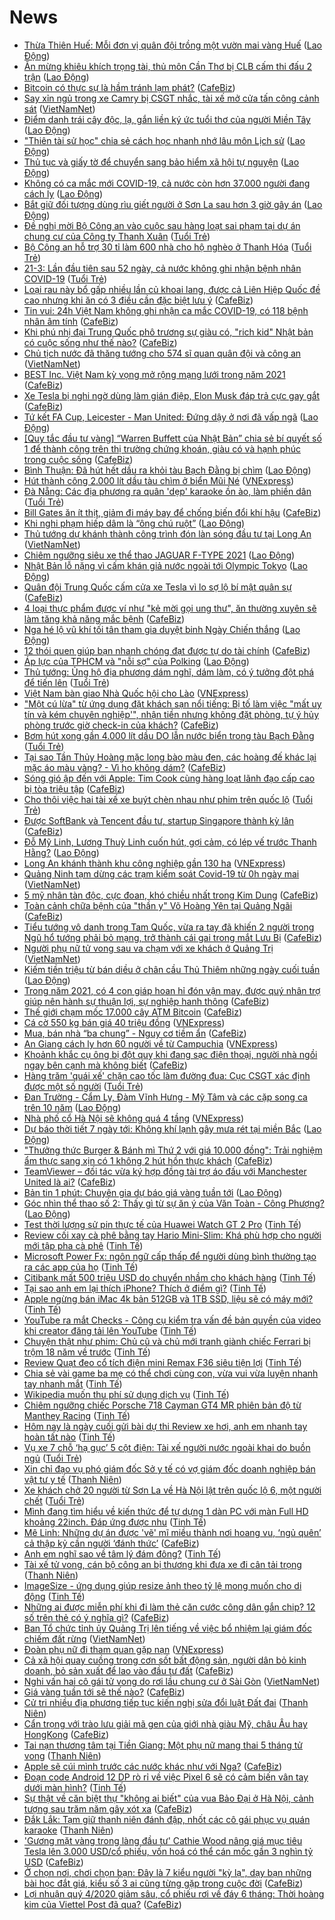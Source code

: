 # News

- [Thừa Thiên Huế: Mỗi đơn vị quân đội trồng một vườn mai vàng Huế](https://laodong.vn/xa-hoi/thua-thien-hue-moi-don-vi-quan-doi-trong-mot-vuon-mai-vang-hue-891379.ldo) ([Lao Động](https://laodong.vn))
- [Ăn mừng khiêu khích trọng tài, thủ môn Cần Thơ bị CLB cấm thi đấu 2 trận](https://laodong.vn/bong-da/an-mung-khieu-khich-trong-tai-thu-mon-can-tho-bi-clb-cam-thi-dau-2-tran-891345.ldo) ([Lao Động](https://laodong.vn))
- [Bitcoin có thực sự là hầm tránh lạm phát?](https://cafebiz.vn/bitcoin-co-thuc-su-la-ham-tranh-lam-phat-20210321183110955.chn) ([CafeBiz](https://cafebiz.vn))
- [Say xỉn ngủ trong xe Camry bị CSGT nhắc, tài xế mở cửa tấn công cảnh sát](http://vietnamnet.vn/vn/thoi-su/an-toan-giao-thong/say-xi-n-ngu-trong-xe-camry-bi-csgt-nha-c-tai-xe-mo-cu-a-ta-n-co-ng-ca-nh-sa-t-721286.html) ([VietNamNet](https://vietnamnet.vn))
- [Điểm danh trái cây độc, lạ, gắn liền ký ức tuổi thơ của người Miền Tây](https://laodong.vn/xa-hoi/diem-danh-trai-cay-doc-la-gan-lien-ky-uc-tuoi-tho-cua-nguoi-mien-tay-890624.ldo) ([Lao Động](https://laodong.vn))
- [&quot;Thiên tài sử học&quot; chia sẻ cách học nhanh nhớ lâu môn Lịch sử](https://laodong.vn/giao-duc/thien-tai-su-hoc-chia-se-cach-hoc-nhanh-nho-lau-mon-lich-su-891318.ldo) ([Lao Động](https://laodong.vn))
- [Thủ tục và giấy tờ để chuyển sang bảo hiểm xã hội tự nguyện](https://laodong.vn/ban-doc/thu-tuc-va-giay-to-de-chuyen-sang-bao-hiem-xa-hoi-tu-nguyen-891343.ldo) ([Lao Động](https://laodong.vn))
- [Không có ca mắc mới COVID-19, cả nước còn hơn 37.000 người đang cách ly](https://laodong.vn/y-te/khong-co-ca-mac-moi-covid-19-ca-nuoc-con-hon-37000-nguoi-dang-cach-ly-891348.ldo) ([Lao Động](https://laodong.vn))
- [Bắt giữ đối tượng dùng rìu giết người ở Sơn La sau hơn 3 giờ gây án](https://laodong.vn/phap-luat/bat-giu-doi-tuong-dung-riu-giet-nguoi-o-son-la-sau-hon-3-gio-gay-an-891356.ldo) ([Lao Động](https://laodong.vn))
- [Đề nghị mời Bộ Công an vào cuộc sau hàng loạt sai phạm tại dự án chung cư của Công ty Thanh Xuân](https://tuoitre.vn/de-nghi-moi-bo-cong-an-vao-cuoc-sau-hang-loat-sai-pham-tai-du-an-chung-cu-cua-cong-ty-thanh-xuan-20210321174859395.htm) ([Tuổi Trẻ](https://tuoitre.vn))
- [Bộ Công an hỗ trợ 30 tỉ làm 600 nhà cho hộ nghèo ở Thanh Hóa](https://tuoitre.vn/bo-cong-an-ho-tro-30-ti-lam-600-nha-cho-ho-ngheo-o-thanh-hoa-20210321170432242.htm) ([Tuổi Trẻ](https://tuoitre.vn))
- [21-3: Lần đầu tiên sau 52 ngày, cả nước không ghi nhận bệnh nhân COVID-19](https://tuoitre.vn/21-3-lan-dau-tien-sau-52-ngay-ca-nuoc-khong-ghi-nhan-benh-nhan-covid-19-20210321182308707.htm) ([Tuổi Trẻ](https://tuoitre.vn))
- [Loại rau này bổ gấp nhiều lần củ khoai lang, được cả Liên Hiệp Quốc đề cao nhưng khi ăn có 3 điều cần đặc biệt lưu ý](https://cafebiz.vn/loai-rau-nay-bo-gap-nhieu-lan-cu-khoai-lang-duoc-ca-lien-hiep-quoc-de-cao-nhung-khi-an-co-3-dieu-can-dac-biet-luu-y-20210321181918809.chn) ([CafeBiz](https://cafebiz.vn))
- [Tin vui: 24h Việt Nam không ghi nhận ca mắc COVID-19, có 118 bệnh nhân âm tính](https://cafebiz.vn/tin-vui-24h-viet-nam-khong-ghi-nhan-ca-mac-covid-19-co-118-benh-nhan-am-tinh-20210321183003974.chn) ([CafeBiz](https://cafebiz.vn))
- [Khi phú nhị đại Trung Quốc phô trương sự giàu có, "rich kid" Nhật bản có cuộc sống như thế nào?](https://cafebiz.vn/khi-phu-nhi-dai-trung-quoc-pho-truong-su-giau-co-rich-kid-nhat-ban-co-cuoc-song-nhu-the-nao-20210321181312052.chn) ([CafeBiz](https://cafebiz.vn))
- [Chủ tịch nước đã thăng tướng cho 574 sĩ quan quân đội và công an](http://vietnamnet.vn/vn/thoi-su/quoc-hoi/chu-tich-nuoc-da-thang-tuong-cho-574-si-quan-quan-doi-va-cong-an-721259.html) ([VietNamNet](https://vietnamnet.vn))
- [BEST Inc. Việt Nam kỳ vọng mở rộng mạng lưới trong năm 2021](https://cafebiz.vn/best-inc-viet-nam-ky-vong-mo-rong-mang-luoi-trong-nam-2021-20210321164527029.chn) ([CafeBiz](https://cafebiz.vn))
- [Xe Tesla bị nghi ngờ dùng làm gián điệp, Elon Musk đáp trả cực gay gắt](https://cafebiz.vn/xe-tesla-bi-nghi-ngo-dung-lam-gian-diep-elon-musk-dap-tra-cuc-gay-gat-20210321115206968.chn) ([CafeBiz](https://cafebiz.vn))
- [Tứ kết FA Cup, Leicester - Man United: Đứng dậy ở nơi đã vấp ngã](https://laodong.vn/bong-da-quoc-te/tu-ket-fa-cup-leicester-man-united-dung-day-o-noi-da-vap-nga-891320.ldo) ([Lao Động](https://laodong.vn))
- [[Quy tắc đầu tư vàng] “Warren Buffett của Nhật Bản” chia sẻ bí quyết số 1 để thành công trên thị trường chứng khoán, giàu có và hạnh phúc trong cuộc sống](https://cafebiz.vn/quy-tac-dau-tu-vang-warren-buffett-cua-nhat-ban-chia-se-bi-quyet-so-1-de-thanh-cong-tren-thi-truong-chung-khoan-giau-co-va-hanh-phuc-trong-cuoc-song-2021032111554041.chn) ([CafeBiz](https://cafebiz.vn))
- [Bình Thuận: Đã hút hết dầu ra khỏi tàu Bạch Đằng bị chìm](https://laodong.vn/xa-hoi/binh-thuan-da-hut-het-dau-ra-khoi-tau-bach-dang-bi-chim-891325.ldo) ([Lao Động](https://laodong.vn))
- [Hút thành công 2.000 lít dầu tàu chìm ở biển Mũi Né](https://vnexpress.net/hut-thanh-cong-2-000-lit-dau-tau-chim-o-bien-mui-ne-4251721.html) ([VNExpress](https://vnexpress.net))
- [Đà Nẵng: Các địa phương ra quân 'dẹp' karaoke ồn ào, làm phiền dân](https://tuoitre.vn/da-nang-cac-dia-phuong-ra-quan-dep-karaoke-on-ao-lam-phien-dan-20210321160449226.htm) ([Tuổi Trẻ](https://tuoitre.vn))
- [Bill Gates ăn ít thịt, giảm đi máy bay để chống biến đổi khí hậu](https://cafebiz.vn/bill-gates-an-it-thit-giam-di-may-bay-de-chong-bien-doi-khi-hau-20210321115341707.chn) ([CafeBiz](https://cafebiz.vn))
- [Khi nghi phạm hiếp dâm là “ông chú ruột”](https://laodong.vn/su-kien-binh-luan/khi-nghi-pham-hiep-dam-la-ong-chu-ruot-891221.ldo) ([Lao Động](https://laodong.vn))
- [Thủ tướng dự khánh thành công trình đón làn sóng đầu tư tại Long An](http://vietnamnet.vn/vn/thoi-su/chinh-tri/thu-tuong-du-khanh-thanh-cong-trinh-don-lan-song-dau-tu-tai-long-an-721256.html) ([VietNamNet](https://vietnamnet.vn))
- [Chiêm ngưỡng siêu xe thể thao JAGUAR F-TYPE 2021](https://laodong.vn/photo/chiem-nguong-sieu-xe-the-thao-jaguar-f-type-2021-888711.ldo) ([Lao Động](https://laodong.vn))
- [Nhật Bản lỗ nặng vì cấm khán giả nước ngoài tới Olympic Tokyo](https://laodong.vn/the-gioi/nhat-ban-lo-nang-vi-cam-khan-gia-nuoc-ngoai-toi-olympic-tokyo-891315.ldo) ([Lao Động](https://laodong.vn))
- [Quân đội Trung Quốc cấm cửa xe Tesla vì lo sợ lộ bí mật quân sự](https://cafebiz.vn/quan-doi-trung-quoc-cam-cua-xe-tesla-vi-lo-so-lo-bi-mat-quan-su-20210321114959068.chn) ([CafeBiz](https://cafebiz.vn))
- [4 loại thực phẩm được ví như "kẻ mời gọi ung thư", ăn thường xuyên sẽ làm tăng khả năng mắc bệnh](https://cafebiz.vn/4-loai-thuc-pham-duoc-vi-nhu-ke-moi-goi-ung-thu-an-thuong-xuyen-se-lam-tang-kha-nang-mac-benh-20210321151640041.chn) ([CafeBiz](https://cafebiz.vn))
- [Nga hé lộ vũ khí tối tân tham gia duyệt binh Ngày Chiến thắng](https://laodong.vn/the-gioi/nga-he-lo-vu-khi-toi-tan-tham-gia-duyet-binh-ngay-chien-thang-891310.ldo) ([Lao Động](https://laodong.vn))
- [12 thói quen giúp bạn nhanh chóng đạt được tự do tài chính](https://cafebiz.vn/12-thoi-quen-giup-ban-nhanh-chong-dat-duoc-tu-do-tai-chinh-20210321114714228.chn) ([CafeBiz](https://cafebiz.vn))
- [Áp lực của TPHCM và &quot;nỗi sợ&quot; của Polking](https://laodong.vn/bong-da/ap-luc-cua-tphcm-va-noi-so-cua-polking-891299.ldo) ([Lao Động](https://laodong.vn))
- [Thủ tướng: Ủng hộ địa phương dám nghĩ, dám làm, có ý tưởng đột phá để tiến lên](https://tuoitre.vn/thu-tuong-ung-ho-dia-phuong-dam-nghi-dam-lam-co-y-tuong-dot-pha-de-tien-len-20210321134740537.htm) ([Tuổi Trẻ](https://tuoitre.vn))
- [Việt Nam bàn giao Nhà Quốc hội cho Lào](https://vnexpress.net/viet-nam-ban-giao-nha-quoc-hoi-cho-lao-4251594.html) ([VNExpress](https://vnexpress.net))
- ["Một cú lừa" từ ứng dụng đặt khách sạn nổi tiếng: Bị tố làm việc "mất uy tín và kém chuyên nghiệp'", nhận tiền nhưng không đặt phòng, tự ý hủy phòng trước giờ check-in của khách?](https://cafebiz.vn/mot-cu-lua-tu-ung-dung-dat-khach-san-noi-tieng-bi-to-lam-viec-mat-uy-tin-va-kem-chuyen-nghiep-nhan-tien-nhung-khong-dat-phong-tu-y-huy-phong-truoc-gio-check-in-cua-khach-20210321150327795.chn) ([CafeBiz](https://cafebiz.vn))
- [Bơm hút xong gần 4.000 lít dầu DO lẫn nước biển trong tàu Bạch Đằng](https://tuoitre.vn/bom-hut-xong-gan-4-000-lit-dau-do-lan-nuoc-bien-trong-tau-bach-dang-20210321143923765.htm) ([Tuổi Trẻ](https://tuoitre.vn))
- [Tại sao Tần Thủy Hoàng mặc long bào màu đen, các hoàng đế khác lại mặc áo màu vàng? - Vì họ không dám?](https://cafebiz.vn/tai-sao-tan-thuy-hoang-mac-long-bao-mau-den-cac-hoang-de-khac-lai-mac-ao-mau-vang-vi-ho-khong-dam-20210321143130538.chn) ([CafeBiz](https://cafebiz.vn))
- [Sóng gió ập đến với Apple: Tim Cook cùng hàng loạt lãnh đạo cấp cao bị tòa triệu tập](https://cafebiz.vn/song-gio-ap-den-voi-apple-tim-cook-cung-hang-loat-lanh-dao-cap-cao-bi-toa-trieu-tap-20210321150109144.chn) ([CafeBiz](https://cafebiz.vn))
- [Cho thôi việc hai tài xế xe buýt chèn nhau như phim trên quốc lộ](https://tuoitre.vn/cho-thoi-viec-hai-tai-xe-xe-buyt-chen-nhau-nhu-phim-tren-quoc-lo-20210321142433861.htm) ([Tuổi Trẻ](https://tuoitre.vn))
- [Được SoftBank và Tencent đầu tư, startup Singapore thành kỳ lân](https://cafebiz.vn/duoc-softbank-va-tencent-dau-tu-startup-singapore-thanh-ky-lan-20210321114227827.chn) ([CafeBiz](https://cafebiz.vn))
- [Đỗ Mỹ Linh, Lương Thuỳ Linh cuốn hút, gợi cảm, có lép vế trước Thanh Hằng?](https://laodong.vn/photo/do-my-linh-luong-thuy-linh-cuon-hut-goi-cam-co-lep-ve-truoc-thanh-hang-891249.ldo) ([Lao Động](https://laodong.vn))
- [Long An khánh thành khu công nghiệp gần 130 ha](https://vnexpress.net/long-an-khanh-thanh-khu-cong-nghiep-gan-130-ha-4251687.html) ([VNExpress](https://vnexpress.net))
- [Quảng Ninh tạm dừng các trạm kiểm soát Covid-19 từ 0h ngày mai](http://vietnamnet.vn/vn/thoi-su/quang-ninh-tam-dung-cac-tram-kiem-soat-covid-19-tu-0h-ngay-mai-721244.html) ([VietNamNet](https://vietnamnet.vn))
- [5 mỹ nhân tàn độc, cực đoan, khó chiều nhất trong Kim Dung](https://cafebiz.vn/5-my-nhan-tan-doc-cuc-doan-kho-chieu-nhat-trong-kim-dung-20210321141156316.chn) ([CafeBiz](https://cafebiz.vn))
- [Toàn cảnh chữa bệnh của "thần y" Võ Hoàng Yên tại Quảng Ngãi](https://cafebiz.vn/toan-canh-chua-benh-cua-than-y-vo-hoang-yen-tai-quang-ngai-20210321114454778.chn) ([CafeBiz](https://cafebiz.vn))
- [Tiểu tướng vô danh trong Tam Quốc, vừa ra tay đã khiến 2 người trong Ngũ hổ tướng phải bỏ mạng, trở thành cái gai trong mắt Lưu Bị](https://cafebiz.vn/tieu-tuong-vo-danh-trong-tam-quoc-vua-ra-tay-da-khien-2-nguoi-trong-ngu-ho-tuong-phai-bo-mang-tro-thanh-cai-gai-trong-mat-luu-bi-20210321140143311.chn) ([CafeBiz](https://cafebiz.vn))
- [Người phụ nữ tử vong sau va chạm với xe khách ở Quảng Trị](http://vietnamnet.vn/vn/thoi-su/an-toan-giao-thong/nguoi-phu-nu-tu-vong-sau-va-cham-voi-xe-khach-o-quang-tri-721236.html) ([VietNamNet](https://vietnamnet.vn))
- [Kiếm tiền triệu từ bán diều ở chân cầu Thủ Thiêm những ngày cuối tuần](https://laodong.vn/photo/kiem-tien-trieu-tu-ban-dieu-o-chan-cau-thu-thiem-nhung-ngay-cuoi-tuan-891180.ldo) ([Lao Động](https://laodong.vn))
- [Trong năm 2021, có 4 con giáp hoan hỉ đón vận may, được quý nhân trợ giúp nên hành sự thuận lợi, sự nghiệp hanh thông](https://cafebiz.vn/trong-nam-2021-co-4-con-giap-hoan-hi-don-van-may-duoc-quy-nhan-tro-giup-nen-hanh-su-thuan-loi-su-nghiep-hanh-thong-20210321133800327.chn) ([CafeBiz](https://cafebiz.vn))
- [Thế giới chạm mốc 17.000 cây ATM Bitcoin](https://cafebiz.vn/the-gioi-cham-moc-17000-cay-atm-bitcoin-20210321114002477.chn) ([CafeBiz](https://cafebiz.vn))
- [Cá cờ 550 kg bán giá 40 triệu đồng](https://vnexpress.net/ca-co-550-kg-ban-gia-40-trieu-dong-4251676.html) ([VNExpress](https://vnexpress.net))
- [Mua, bán nhà “ba chung” - Nguy cơ tiềm ẩn](https://cafebiz.vn/mua-ban-nha-ba-chung-nguy-co-tiem-an-20210321104852499.chn) ([CafeBiz](https://cafebiz.vn))
- [An Giang cách ly hơn 60 người về từ Campuchia](https://vnexpress.net/an-giang-cach-ly-hon-60-nguoi-ve-tu-campuchia-4251670.html) ([VNExpress](https://vnexpress.net))
- [Khoảnh khắc cụ ông bị đột quỵ khi đang sạc điện thoại, người nhà ngồi ngay bên cạnh mà không biết](https://cafebiz.vn/khoanh-khac-cu-ong-bi-dot-quy-khi-dang-sac-dien-thoai-nguoi-nha-ngoi-ngay-ben-canh-ma-khong-biet-20210321132750651.chn) ([CafeBiz](https://cafebiz.vn))
- [Hàng trăm 'quái xế' chặn cao tốc làm đường đua: Cục CSGT xác định được một số người](https://tuoitre.vn/hang-tram-quai-xe-chan-cao-toc-lam-duong-dua-cuc-csgt-xac-dinh-duoc-mot-so-nguoi-20210321102516777.htm) ([Tuổi Trẻ](https://tuoitre.vn))
- [Đan Trường - Cẩm Ly, Đàm Vĩnh Hưng - Mỹ Tâm và các cặp song ca trên 10 năm](https://laodong.vn/photo/dan-truong-cam-ly-dam-vinh-hung-my-tam-va-cac-cap-song-ca-tren-10-nam-891052.ldo) ([Lao Động](https://laodong.vn))
- [Nhà phố cổ Hà Nội sẽ không quá 4 tầng](https://vnexpress.net/nha-pho-co-ha-noi-se-khong-qua-4-tang-4251642.html) ([VNExpress](https://vnexpress.net))
- [Dự báo thời tiết 7 ngày tới: Không khí lạnh gây mưa rét tại miền Bắc](https://laodong.vn/infographic/du-bao-thoi-tiet-7-ngay-toi-khong-khi-lanh-gay-mua-ret-tai-mien-bac-891267.ldo) ([Lao Động](https://laodong.vn))
- ["Thưởng thức Burger & Bánh mì Thứ 2 với giá 10.000 đồng": Trải nghiệm ẩm thực sang xịn có 1 không 2 hút hồn thực khách](https://cafebiz.vn/thuong-thuc-burger-banh-mi-thu-2-voi-gia-10000-dong-trai-nghiem-am-thuc-sang-xin-co-1-khong-2-hut-hon-thuc-khach-20210321124654886.chn) ([CafeBiz](https://cafebiz.vn))
- [TeamViewer – đối tác vừa ký hợp đồng tài trợ áo đấu với Manchester United là ai?](https://cafebiz.vn/teamviewer-doi-tac-vua-ky-hop-dong-tai-tro-ao-dau-voi-manchester-united-la-ai-20210321104607371.chn) ([CafeBiz](https://cafebiz.vn))
- [Bản tin 1 phút: Chuyên gia dự báo giá vàng tuần tới](https://laodong.vn/video/ban-tin-1-phut-chuyen-gia-du-bao-gia-vang-tuan-toi-891253.ldo) ([Lao Động](https://laodong.vn))
- [Góc nhìn thể thao số 2: Thấy gì từ sự ăn ý của Văn Toàn - Công Phượng?](https://laodong.vn/video/goc-nhin-the-thao-so-2-thay-gi-tu-su-an-y-cua-van-toan-cong-phuong-890755.ldo) ([Lao Động](https://laodong.vn))
- [Test thời lượng sử pin thực tế của Huawei Watch GT 2 Pro](https://tinhte.vn/thread/test-thoi-luong-su-pin-thuc-te-cua-huawei-watch-gt-2-pro.3291265/) ([Tinh Tế](https://tinhte.vn))
- [Review cối xay cà phê bằng tay Hario Mini-Slim: Khá phù hợp cho người mới tập pha cà phê](https://tinhte.vn/thread/review-coi-xay-ca-phe-bang-tay-hario-mini-slim-kha-phu-hop-cho-nguoi-moi-tap-pha-ca-phe.3296998/) ([Tinh Tế](https://tinhte.vn))
- [Microsoft Power Fx: ngôn ngữ cấp thấp để người dùng bình thường tạo ra các app của họ](https://tinhte.vn/thread/microsoft-power-fx-ngon-ngu-cap-thap-de-nguoi-dung-binh-thuong-tao-ra-cac-app-cua-ho.3286411/) ([Tinh Tế](https://tinhte.vn))
- [Citibank mất  500 triệu USD do chuyển nhầm cho khách hàng](https://tinhte.vn/thread/citibank-mat-500-trieu-usd-do-chuyen-nham-cho-khach-hang.3278459/) ([Tinh Tế](https://tinhte.vn))
- [Tại sao anh em lại thích iPhone? Thích ở điểm gì?](https://tinhte.vn/thread/tai-sao-anh-em-lai-thich-iphone-thich-o-diem-gi.3297054/) ([Tinh Tế](https://tinhte.vn))
- [Apple ngừng bán iMac 4k bản 512GB và 1TB SSD, liệu sẽ có máy mới?](https://tinhte.vn/thread/apple-ngung-ban-imac-4k-ban-512gb-va-1tb-ssd-lieu-se-co-may-moi.3297316/) ([Tinh Tế](https://tinhte.vn))
- [YouTube ra mắt Checks - Công cụ kiểm tra vấn đề bản quyền của video khi creator đăng tải lên YouTube](https://tinhte.vn/thread/youtube-ra-mat-checks-cong-cu-kiem-tra-van-de-ban-quyen-cua-video-khi-creator-dang-tai-len-youtube.3295671/) ([Tinh Tế](https://tinhte.vn))
- [Chuyện thật như phim: Chủ cũ và chủ mới tranh giành chiếc Ferrari bị trộm 18 năm về trước](https://tinhte.vn/thread/chuyen-that-nhu-phim-chu-cu-va-chu-moi-tranh-gianh-chiec-ferrari-bi-trom-18-nam-ve-truoc.3297261/) ([Tinh Tế](https://tinhte.vn))
- [Review Quạt đeo cổ tích điện mini Remax F36 siêu tiện lợi](https://tinhte.vn/thread/review-quat-deo-co-tich-dien-mini-remax-f36-sieu-tien-loi.3281128/) ([Tinh Tế](https://tinhte.vn))
- [Chia sẻ vài game ba mẹ có thể chơi cùng con, vừa vui vừa luyện nhanh tay nhanh mắt](https://tinhte.vn/thread/chia-se-vai-game-ba-me-co-the-choi-cung-con-vua-vui-vua-luyen-nhanh-tay-nhanh-mat.3292390/) ([Tinh Tế](https://tinhte.vn))
- [Wikipedia muốn thu phí sử dụng dịch vụ](https://tinhte.vn/thread/wikipedia-muon-thu-phi-su-dung-dich-vu.3295213/) ([Tinh Tế](https://tinhte.vn))
- [Chiêm ngưỡng chiếc Porsche 718 Cayman GT4 MR phiên bản độ từ Manthey Racing](https://tinhte.vn/thread/chiem-nguong-chiec-porsche-718-cayman-gt4-mr-phien-ban-do-tu-manthey-racing.3297237/) ([Tinh Tế](https://tinhte.vn))
- [Hôm nay là ngày cuối gửi bài dự thi Review xe hơi, anh em nhanh tay hoàn tất nào](https://tinhte.vn/thread/hom-nay-la-ngay-cuoi-gui-bai-du-thi-review-xe-hoi-anh-em-nhanh-tay-hoan-tat-nao.3297335/) ([Tinh Tế](https://tinhte.vn))
- [Vụ xe 7 chỗ ‘hạ gục’ 5 cột điện: Tài xế người nước ngoài khai do buồn ngủ](https://tuoitre.vn/vu-xe-7-cho-ha-guc-5-cot-dien-tai-xe-nguoi-nuoc-ngoai-khai-do-buon-ngu-20210321113320736.htm) ([Tuổi Trẻ](https://tuoitre.vn))
- [Xin chỉ đạo vụ phó giám đốc Sở y tế có vợ giám đốc doanh nghiệp bán vật tư y tế](https://thanhnien.vn/thoi-su/xin-chi-dao-vu-pho-giam-doc-so-y-te-co-vo-giam-doc-doanh-nghiep-ban-vat-tu-y-te-1357252.html) ([Thanh Niên](https://thanhnien.vn))
- [Xe khách chở 20 người từ Sơn La về Hà Nội lật trên quốc lộ 6, một người chết](https://tuoitre.vn/xe-khach-cho-20-nguoi-tu-son-la-ve-ha-noi-lat-tren-quoc-lo-6-mot-nguoi-chet-20210321111550003.htm) ([Tuổi Trẻ](https://tuoitre.vn))
- [Mình đang tìm hiểu về kiến thức để tự dựng 1 dàn PC với màn Full HD khoảng 22inch. Đáp ứng được nhu](https://tinhte.vn/thread/minh-dang-tim-hieu-ve-kien-thuc-de-tu-dung-1-dan-pc-voi-man-full-hd-khoang-22inch-dap-ung-duoc-nhu.3296931/) ([Tinh Tế](https://tinhte.vn))
- [Mê Linh: Những dự án được 'vẽ' mĩ miều thành nơi hoang vu, ‘ngủ quên’ cả thập kỷ cần người ‘đánh thức’](https://cafebiz.vn/me-linh-nhung-du-an-duoc-ve-mi-mieu-thanh-noi-hoang-vu-ngu-quen-ca-thap-ky-can-nguoi-danh-thuc-20210321104755743.chn) ([CafeBiz](https://cafebiz.vn))
- [Anh em nghĩ sao về tâm lý đám đông?](https://tinhte.vn/thread/anh-em-nghi-sao-ve-tam-ly-dam-dong.3297159/) ([Tinh Tế](https://tinhte.vn))
- [Tài xế tử vong, cán bộ công an bị thương khi đưa xe đi cân tải trọng](https://thanhnien.vn/thoi-su/tai-xe-tu-vong-can-bo-cong-an-bi-thuong-khi-dua-xe-di-can-tai-trong-1357259.html) ([Thanh Niên](https://thanhnien.vn))
- [ImageSize - ứng dụng giúp resize ảnh theo tỷ lệ mong muốn cho di động](https://tinhte.vn/thread/imagesize-ung-dung-giup-resize-anh-theo-ty-le-mong-muon-cho-di-dong.3295070/) ([Tinh Tế](https://tinhte.vn))
- [Những ai được miễn phí khi đi làm thẻ căn cước công dân gắn chip? 12 số trên thẻ có ý nghĩa gì?](https://cafebiz.vn/nhung-ai-duoc-mien-phi-khi-di-lam-the-can-cuoc-cong-dan-gan-chip-12-so-tren-the-co-y-nghia-gi-20210321104943186.chn) ([CafeBiz](https://cafebiz.vn))
- [Ban Tổ chức tỉnh ủy Quảng Trị lên tiếng về việc bổ nhiệm lại giám đốc chiếm đất rừng](http://vietnamnet.vn/vn/thoi-su/ban-to-chuc-tinh-uy-quang-tri-len-tieng-ve-viec-bo-nhiem-lai-giam-doc-chiem-dat-rung-720671.html) ([VietNamNet](https://vietnamnet.vn))
- [Đoàn phụ nữ đi tham quan gặp nạn](https://vnexpress.net/doan-phu-nu-di-tham-quan-gap-nan-4251640.html) ([VNExpress](https://vnexpress.net))
- [Cả xã hội quay cuồng trong cơn sốt bất động sản, người dân bỏ kinh doanh, bỏ sản xuất để lao vào đầu tư đất](https://cafebiz.vn/ca-xa-hoi-quay-cuong-trong-con-sot-bat-dong-san-nguoi-dan-bo-kinh-doanh-bo-san-xuat-de-lao-vao-dau-tu-dat-20210321104510618.chn) ([CafeBiz](https://cafebiz.vn))
- [Nghi vấn hai cô gái tử vong do rơi lầu chung cư ở Sài Gòn](http://vietnamnet.vn/vn/thoi-su/nghi-van-hai-co-gai-tu-vong-do-roi-lau-chung-cu-o-sai-gon-721197.html) ([VietNamNet](https://vietnamnet.vn))
- [Giá vàng tuần tới sẽ thế nào?](https://cafebiz.vn/gia-vang-tuan-toi-se-the-nao-20210321085958754.chn) ([CafeBiz](https://cafebiz.vn))
- [Cử tri nhiều địa phương tiếp tục kiến nghị sửa đổi luật Đất đai](https://thanhnien.vn/thoi-su/cu-tri-nhieu-dia-phuong-tiep-tuc-kien-nghi-sua-doi-luat-dat-dai-1357227.html) ([Thanh Niên](https://thanhnien.vn))
- [Cẩn trọng với trào lưu giải mã gen của giới nhà giàu Mỹ, châu Âu hay HongKong](https://cafebiz.vn/can-trong-voi-trao-luu-giai-ma-gen-cua-gioi-nha-giau-my-chau-au-hay-hongkong-202103201527277.chn) ([CafeBiz](https://cafebiz.vn))
- [Tai nạn thương tâm tại Tiền Giang: Một phụ nữ mang thai 5 tháng tử vong](https://thanhnien.vn/thoi-su/tai-nan-thuong-tam-tai-tien-giang-mot-phu-nu-mang-thai-5-thang-tu-vong-1357254.html) ([Thanh Niên](https://thanhnien.vn))
- [Apple sẽ cúi mình trước các nước khác như với Nga?](https://cafebiz.vn/apple-se-cui-minh-truoc-cac-nuoc-khac-nhu-voi-nga-20210321090756774.chn) ([CafeBiz](https://cafebiz.vn))
- [Đoạn code Android 12 DP rò rỉ về việc Pixel 6 sẽ có cảm biến vân tay dưới màn hình?](https://tinhte.vn/thread/doan-code-android-12-dp-ro-ri-ve-viec-pixel-6-se-co-cam-bien-van-tay-duoi-man-hinh.3296105/) ([Tinh Tế](https://tinhte.vn))
- [Sự thật về căn biệt thự "không ai biết" của vua Bảo Đại ở Hà Nội, cảnh tượng sau trăm năm gây xót xa](https://cafebiz.vn/su-that-ve-can-biet-thu-khong-ai-biet-cua-vua-bao-dai-o-ha-noi-canh-tuong-sau-tram-nam-gay-xot-xa-2021032109055166.chn) ([CafeBiz](https://cafebiz.vn))
- [Đắk Lắk: Tạm giữ thanh niên đánh đập, nhốt các cô gái phục vụ quán karaoke](https://thanhnien.vn/thoi-su/dak-lak-tam-giu-thanh-nien-danh-dap-nhot-cac-co-gai-phuc-vu-quan-karaoke-1357239.html) ([Thanh Niên](https://thanhnien.vn))
- ['Gương mặt vàng trong làng đầu tư' Cathie Wood nâng giá mục tiêu Tesla lên 3.000 USD/cổ phiếu, vốn hoá có thể cán mốc gần 3 nghìn tỷ USD](https://cafebiz.vn/guong-mat-vang-trong-lang-dau-tu-cathie-wood-nang-gia-muc-tieu-tesla-len-3000-usd-co-phieu-von-hoa-co-the-can-moc-gan-3-nghin-ty-usd-20210321090100167.chn) ([CafeBiz](https://cafebiz.vn))
- [Ở chọn nơi, chơi chọn bạn: Đây là 7 kiểu người "kỳ lạ", dạy bạn những bài học đắt giá, kiểu số 3 ai cũng từng gặp trong cuộc đời](https://cafebiz.vn/o-chon-noi-choi-chon-ban-day-la-7-kieu-nguoi-ky-la-day-ban-nhung-bai-hoc-dat-gia-kieu-so-3-ai-cung-tung-gap-trong-cuoc-doi-20210321090343823.chn) ([CafeBiz](https://cafebiz.vn))
- [Lợi nhuận quý 4/2020 giảm sâu, cổ phiếu rơi về đáy 6 tháng: Thời hoàng kim của Viettel Post đã qua?](https://cafebiz.vn/loi-nhuan-quy-4-2020-giam-sau-co-phieu-roi-ve-day-6-thang-thoi-hoang-kim-cua-viettel-post-da-qua-20210321090158293.chn) ([CafeBiz](https://cafebiz.vn))
